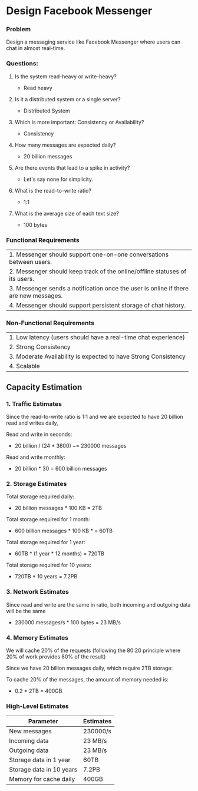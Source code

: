 # Design Facebook Messenger

### Problem 
Design a messaging service like Facebook Messenger where users can chat in almost real-time.

### Questions:

1. Is the system read-heavy or write-heavy?
    - Read heavy

2. Is it a distributed system or a single server?
    - Distributed System

3. Which is more important: Consistency or Availability?
    - Consistency

4. How many messages are expected daily?
    - 20 billion messages
      
5. Are there events that lead to a spike in activity?
    - Let's say none for simplicity.

6. What is the read-to-write ratio?
    - 1:1
    
7. What is the average size of each text size?
    - 100 bytes

### Functional Requirements

|      | 
| ----------- | 
| 1. Messenger should support one-on-one conversations between users.      | 
| 2. Messenger should keep track of the online/offline statuses of its users.   | 
| 3. Messenger sends a notification once the user is online if there are new messages.   | 
| 4. Messenger should support persistent storage of chat history. |

### Non-Functional Requirements

|      | 
| ----------- | 
| 1. Low latency (users should have a real-time chat experience)   | 
| 2. Strong Consistency   | 
| 3. Moderate Availability is expected to have Strong Consistency | 
| 4. Scalable |

## Capacity Estimation

### 1. Traffic Estimates

Since the read-to-write ratio is 1:1 and we are expected to have 20 billion read and writes daily, 

Read and write in seconds:

 - 20 billion / (24 * 3600) ~= 230000 messages

Read and write monthly:

 - 20 billion * 30 = 600 billion messages

### 2. Storage Estimates

Total storage required daily:
 
 - 20 billion messages * 100 KB = 2TB
   
Total storage required for 1 month:

 - 600 billion messages * 100 KB *  = 60TB

Total storage required for 1 year:

 - 60TB * (1 year * 12 months) = 720TB

Total storage required for 10 years:

 - 720TB * 10 years = 7.2PB

### 3. Network Estimates

Since read and write are the same in ratio, both incoming and outgoing data will be the same

 - 230000 messages/s * 100 bytes = 23 MB/s

### 4. Memory Estimates

We will cache 20% of the requests (following the 80:20 principle where 20% of work provides 80% of the result)

Since we have 20 billion messages daily, which require 2TB storage:

To cache 20% of the messages, the amount of memory needed is:

 - 0.2 * 2TB = 400GB

### High-Level Estimates

| Parameter | Estimates  |
| ----------- | ----------- |
| New messages | 230000/s       |
| Incoming data  | 23 MB/s        |
| Outgoing data  | 23 MB/s        |
| Storage data in 1 year | 60TB        |
| Storage data in 10 years | 7.2PB        |
| Memory for cache daily | 400GB        |

